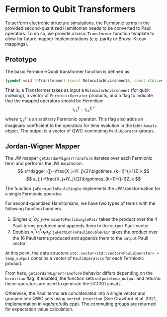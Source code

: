 # Fermion to Qubit Transformers
To perform electronic structure simulations, the Fermionic terms in the provided second-quantized Hamiltonian needs to be converted to Pauli operators. To do so, we provide a basic `Transformer` function template to allow for future mapper implementations (e.g. parity or Bravyi-Kiteav mappings). 
## Prototype
The basic Fermion->Qubit transformer function is defined as:
```c++
typedef void (*Transformer) (const MolecularEnvironment&, const std::vector<std::vector<FermionOperator> >&, std::vector<std::vector<PauliOperator> >& ,bool);
```

That is, a Transformer takes as input a `MolecularEnvironment` (for qubit indexing), a vector of `FermionicOperator` products, and a flag to indicate that the mapped operators should be Hermitian:
$$
\tau^{ij}_{rs}-\tau^{ij,\dagger}_{rs}
$$
where $\tau^{ij}_{rs}$ is an arbitrary Fermionic operator. This flag also adds an imaginary coefficient to the operators for time evolution in the later `Ansatz` object. The output is a vector of QWC-commuting `PauliOperator` groups.
## Jordan-Wigner Mapper
The JW mapper `getJordanWignerTransform` iterates over each Fermionic term and performs the JW expansion:
$$
a^\dagger_{j}=\frac{X_j-iY_j}{2}\bigotimes_{k=1}^{j-1}Z_k
$$
$$
a_{j}=\frac{X_j+iY_j}{2}\bigotimes_{k=1}^{j-1}Z_k
$$

The function `jwFermionToPauliSingle` implements the JW transformation for a single Fermionic operator.

For second-quantized Hamiltonians, we have two types of terms with the following function handlers.
1. Singles $a^\dagger_i a_j$: `jwFermionToPauliSinglePair` takes the product over the 4 Pauli terms produced and appends them to the `output` Pauli vector
2. Doubles $a^\dagger_i a^\dagger_j a_r a_s$: `jwFermionToPauliDoublePair` takes the product over the 16 Pauli terms produced and appends them to the `output` Pauli vector

At this point, the data structure `std::vector<std::vector<PauliOperator> > temp_output` contains a vector of `PauliOperators` for each Fermionic product. 

From here, `getJordanWignerTransform` behavior differs depending on the `hermitian` flag. If enabled, the function sets `output=temp_output` and returns: these operators are used to generate the UCCSD ansatz.

Otherwise, the Pauli terms are concatenated into a single vector and grouped into QWC sets using `sorted_insertion` (See Crawford et al. 2021, implementation in vqe/src/utils.cpp). The commuting groups are returned for expectation value calculation.


